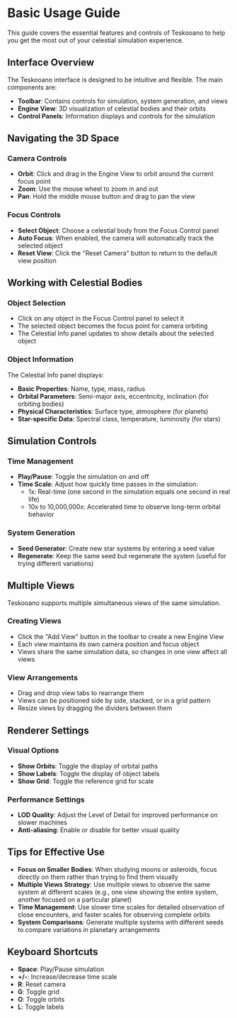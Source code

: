 # Basic Usage Guide

This guide covers the essential features and controls of Teskooano to help you get the most out of your celestial simulation experience.

## Interface Overview

The Teskooano interface is designed to be intuitive and flexible. The main components are:

- **Toolbar**: Contains controls for simulation, system generation, and views
- **Engine View**: 3D visualization of celestial bodies and their orbits
- **Control Panels**: Information displays and controls for the simulation

## Navigating the 3D Space

### Camera Controls

- **Orbit**: Click and drag in the Engine View to orbit around the current focus point
- **Zoom**: Use the mouse wheel to zoom in and out
- **Pan**: Hold the middle mouse button and drag to pan the view

### Focus Controls

- **Select Object**: Choose a celestial body from the Focus Control panel
- **Auto Focus**: When enabled, the camera will automatically track the selected object
- **Reset View**: Click the "Reset Camera" button to return to the default view position

## Working with Celestial Bodies

### Object Selection

- Click on any object in the Focus Control panel to select it
- The selected object becomes the focus point for camera orbiting
- The Celestial Info panel updates to show details about the selected object

### Object Information

The Celestial Info panel displays:

- **Basic Properties**: Name, type, mass, radius
- **Orbital Parameters**: Semi-major axis, eccentricity, inclination (for orbiting bodies)
- **Physical Characteristics**: Surface type, atmosphere (for planets)
- **Star-specific Data**: Spectral class, temperature, luminosity (for stars)

## Simulation Controls

### Time Management

- **Play/Pause**: Toggle the simulation on and off
- **Time Scale**: Adjust how quickly time passes in the simulation:
  - 1x: Real-time (one second in the simulation equals one second in real life)
  - 10x to 10,000,000x: Accelerated time to observe long-term orbital behavior

### System Generation

- **Seed Generator**: Create new star systems by entering a seed value
- **Regenerate**: Keep the same seed but regenerate the system (useful for trying different variations)

## Multiple Views

Teskooano supports multiple simultaneous views of the same simulation.

### Creating Views

- Click the "Add View" button in the toolbar to create a new Engine View
- Each view maintains its own camera position and focus object
- Views share the same simulation data, so changes in one view affect all views

### View Arrangements

- Drag and drop view tabs to rearrange them
- Views can be positioned side by side, stacked, or in a grid pattern
- Resize views by dragging the dividers between them

## Renderer Settings

### Visual Options

- **Show Orbits**: Toggle the display of orbital paths
- **Show Labels**: Toggle the display of object labels
- **Show Grid**: Toggle the reference grid for scale

### Performance Settings

- **LOD Quality**: Adjust the Level of Detail for improved performance on slower machines
- **Anti-aliasing**: Enable or disable for better visual quality

## Tips for Effective Use

- **Focus on Smaller Bodies**: When studying moons or asteroids, focus directly on them rather than trying to find them visually
- **Multiple Views Strategy**: Use multiple views to observe the same system at different scales (e.g., one view showing the entire system, another focused on a particular planet)
- **Time Management**: Use slower time scales for detailed observation of close encounters, and faster scales for observing complete orbits
- **System Comparisons**: Generate multiple systems with different seeds to compare variations in planetary arrangements

## Keyboard Shortcuts

- **Space**: Play/Pause simulation
- **+/-**: Increase/decrease time scale
- **R**: Reset camera
- **G**: Toggle grid
- **O**: Toggle orbits
- **L**: Toggle labels 